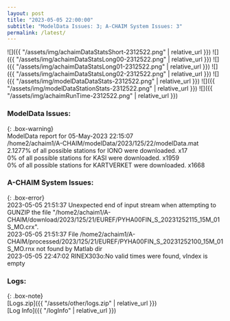 ```yaml
---
layout: post
title: "2023-05-05 22:00:00"
subtitle: "ModelData Issues: 3; A-CHAIM System Issues: 3"
permalink: /latest/
---
```


![]({{ "/assets/img/achaimDataStatsShort-2312522.png" | relative_url }})
![]({{ "/assets/img/achaimDataStatsLong00-2312522.png" | relative_url }})
![]({{ "/assets/img/achaimDataStatsLong01-2312522.png" | relative_url }})
![]({{ "/assets/img/achaimDataStatsLong02-2312522.png" | relative_url }})
![]({{ "/assets/img/modelDataDataStats-2312522.png" | relative_url }})
![]({{ "/assets/img/modelDataStationStats-2312522.png" | relative_url }})
![]({{ "/assets/img/achaimRunTime-2312522.png" | relative_url }})


### ModelData Issues:  
  
{: .box-warning}  
 ModelData report for 05-May-2023 22:15:07   
 /home2/achaim1/A-CHAIM/modelData/2023/125/22/modelData.mat   
 2.1277% of all possible stations for IONO were downloaded. x17   
 0% of all possible stations for KASI were downloaded. x1959   
 0% of all possible stations for KARTVERKET were downloaded. x1668   
  
### A-CHAIM System Issues:  
  
{: .box-error}  
2023-05-05 21:51:37 Unexpected end of input stream when attempting to GUNZIP the file "/home2/achaim1/A-CHAIM/download/2023/125/21/EUREF/PYHA00FIN_S_20231252115_15M_01S_MO.crx".  
2023-05-05 21:51:37 File /home2/achaim1/A-CHAIM/processed/2023/125/21/EUREF/PYHA00FIN_S_20231252100_15M_01S_MO.rnx not found by Matlab dir  
2023-05-05 22:47:02 RINEX303o:No valid times were found, vIndex is empty  

### Logs:  
  
{: .box-note}  
[Logs.zip]({{ "/assets/other/logs.zip" | relative_url }})  
[Log Info]({{ "/logInfo" | relative_url }})  
